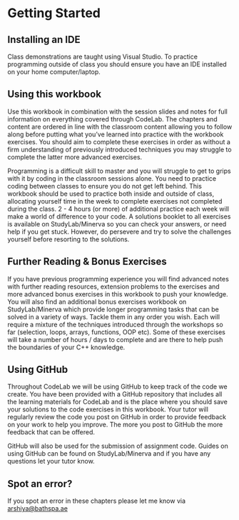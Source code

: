 # Getting Started
## Installing an IDE
Class demonstrations are taught using Visual Studio. To practice programming outside of class you should ensure you have an IDE installed on your home computer/laptop. 

## Using this workbook
Use this workbook in combination with the session slides and notes for full information on everything covered through CodeLab. The chapters and content are ordered in line with the classroom content allowing you to follow along before putting what you’ve learned into practice with the workbook exercises. You should aim to complete these exercises in order as without a firm understanding of previously introduced techniques you may struggle to complete the latter more advanced exercises.

Programming is a difficult skill to master and you will struggle to get to grips with it by coding in the classroom sessions alone. You need to practice coding between classes to ensure you do not get left behind. This workbook should be used to practice both inside and outside of class, allocating yourself time in the week to complete exercises not completed during the class. 2 - 4 hours (or more) of additional practice each week will make a world of difference to your code. A solutions booklet to all exercises is available on StudyLab/Minerva so you can check your answers, or need help if you get stuck. However, do persevere and try to solve the challenges yourself before resorting to the solutions.

## Further Reading & Bonus Exercises
If you have previous programming experience you will find advanced notes with further reading resources, extension problems to the exercises and more advanced bonus exercises in this workbook to push your knowledge. You will also find an additional bonus exercises workbook on StudyLab/Minerva which provide longer programming tasks that can be solved in a variety of ways. Tackle them in any order you wish. Each will require a mixture of the techniques introduced through the workshops so far (selection, loops, arrays, functions, OOP etc). Some of these exercises will take a number of hours / days to complete and are there to help push the boundaries of your C++ knowledge.

   

## Using GitHub
Throughout CodeLab we will be using GitHub to keep track of the code we create. You have been provided with a GitHub repository that includes all the learning materials for CodeLab and is the place where you should save your solutions to the code exercises in this workbook. Your tutor will regularly review the code you post on GitHub in order to provide feedback on your work to help you improve. The more you post to GitHub the more feedback that can be offered.

GitHub will also be used for the submission of assignment code. Guides on using GitHub can be found on StudyLab/Minerva and if you have any questions let your tutor know.
 
## Spot an error?
If you spot an error in these chapters please let me know via arshiya@bathspa.ae

